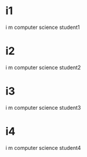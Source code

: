 # i1
 i m computer science student1

# i2
 i m computer science student2

# i3
 i m computer science student3

# i4
 i m computer science student4
